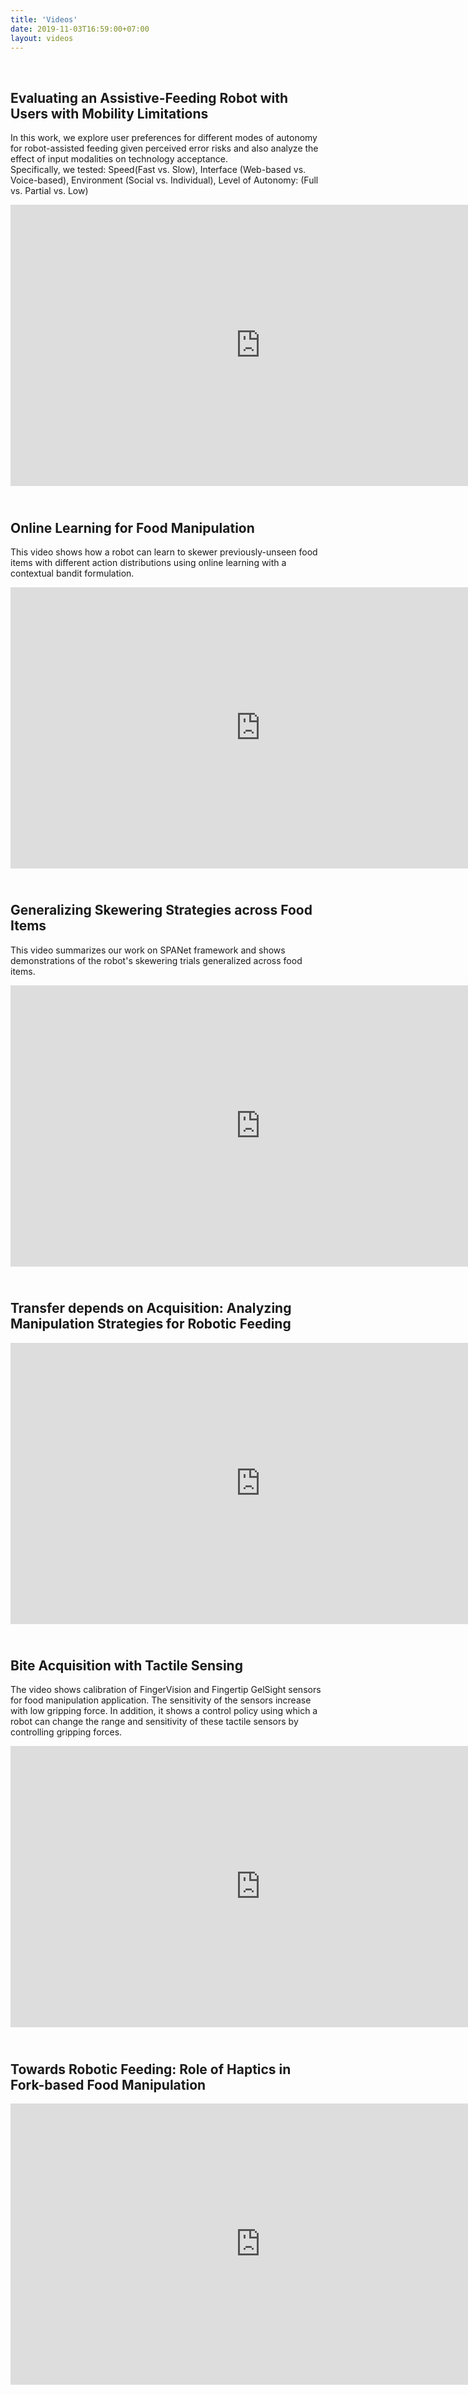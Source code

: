 ```yaml
---
title: 'Videos'
date: 2019-11-03T16:59:00+07:00
layout: videos
---
```


<br />

## Evaluating an Assistive-Feeding Robot with Users with Mobility Limitations

In this work, we explore user preferences for different modes of autonomy for robot-assisted feeding given perceived error risks and also analyze the effect of input modalities on technology acceptance.  
Specifically, we tested: Speed(Fast vs. Slow), Interface (Web-based vs. Voice-based), Environment (Social vs. Individual), Level of Autonomy: (Full vs. Partial vs. Low)

<iframe width="800" height="450" style="margin-bottom:25px" src="https://www.youtube.com/embed/mLDyIWNGsy0" frameborder="0" allow="accelerometer; autoplay; encrypted-media; gyroscope; picture-in-picture" allowfullscreen></iframe>

<br />

## Online Learning for Food Manipulation

This video shows how a robot can learn to skewer previously-unseen food items with different action distributions using online learning with a contextual bandit formulation.

<iframe width="800" height="450" style="margin-bottom:25px" src="https://www.youtube.com/embed/YI6hSol2oR4" frameborder="0" allow="accelerometer; autoplay; encrypted-media; gyroscope; picture-in-picture" allowfullscreen></iframe>

<br />

## Generalizing Skewering Strategies across Food Items

This video summarizes our work on SPANet framework and shows demonstrations of the robot's skewering trials generalized across food items.

<iframe width="800" height="450" style="margin-bottom:25px" src="https://www.youtube.com/embed/AFpmoqvx6Ug" frameborder="0" allow="accelerometer; autoplay; encrypted-media; gyroscope; picture-in-picture" allowfullscreen></iframe>

<br />

## Transfer depends on Acquisition: Analyzing Manipulation Strategies for Robotic Feeding

<iframe width="800" height="450" style="margin-bottom:25px" src="https://www.youtube.com/embed/XY3QoGT3YcA" frameborder="0" allow="accelerometer; autoplay; encrypted-media; gyroscope; picture-in-picture" allowfullscreen></iframe>

<br />

## Bite Acquisition with Tactile Sensing

The video shows calibration of FingerVision and Fingertip GelSight sensors for food manipulation application. The sensitivity of the sensors increase with low gripping force. In addition, it shows a control policy using which a robot can change the range and sensitivity of these tactile sensors by controlling gripping forces.

<iframe width="800" height="450" style="margin-bottom:25px" src="https://www.youtube.com/embed/udUZAARTE94" frameborder="0" allow="accelerometer; autoplay; encrypted-media; gyroscope; picture-in-picture" allowfullscreen></iframe>

<br />

## Towards Robotic Feeding: Role of Haptics in Fork-based Food Manipulation

<iframe width="800" height="450" style="margin-bottom:25px" src="https://www.youtube.com/embed/rK5jau8jBaM" frameborder="0" allow="accelerometer; autoplay; encrypted-media; gyroscope; picture-in-picture" allowfullscreen></iframe>
